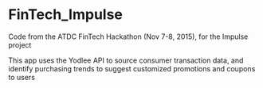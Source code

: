 # FinTech_Impulse
  Code from the ATDC FinTech Hackathon (Nov 7-8, 2015), for the Impulse project

  This app uses the Yodlee API to source consumer transaction data, and identify purchasing trends to suggest customized promotions and coupons to users
